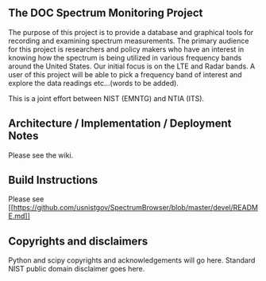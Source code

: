 <h2> The DOC Spectrum Monitoring Project </h2>

The purpose of this project is to provide a database and graphical tools
for recording and examining spectrum measurements.  The primary audience
for this project is researchers and policy makers who have an interest
in knowing how the spectrum is being utilized in various frequency bands
around the United States. Our initial focus is on the LTE and Radar bands.
A user of this project  will be able to pick a frequency band of interest
and explore the data readings etc...(words to be added).

This is a joint effort between NIST (EMNTG) and NTIA (ITS).

<h2> Architecture / Implementation / Deployment Notes </h2>

Please see the wiki.

<h2> Build Instructions </h2>

Please see [[https://github.com/usnistgov/SpectrumBrowser/blob/master/devel/README.md]]


<h2>Copyrights and disclaimers </h2>
Python and scipy copyrights and acknowledgements will go here.
Standard NIST public domain disclaimer goes here.
